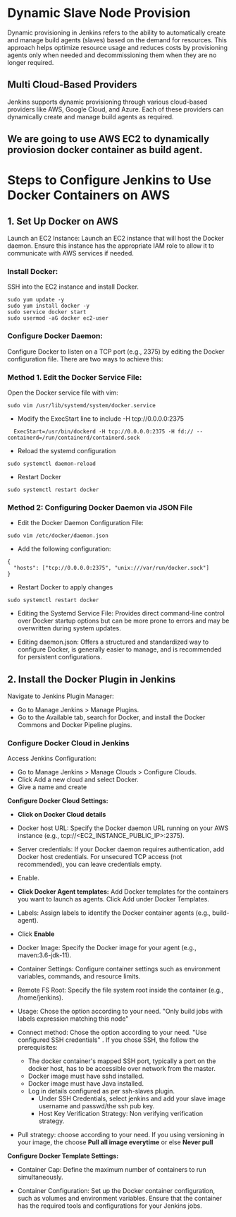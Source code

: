 # Dynamic  Slave Node Provision
Dynamic provisioning in Jenkins refers to the ability to automatically create and manage build agents (slaves) based on the demand for resources. This approach helps optimize resource usage and reduces costs by provisioning agents only when needed and decommissioning them when they are no longer required.

## Multi Cloud-Based Providers
Jenkins supports dynamic provisioning through various cloud-based providers like AWS, Google Cloud, and Azure. Each of these providers can dynamically create and manage build agents as required.
## We are going to use AWS EC2 to dynamically proviosion docker container as build agent.

# Steps to Configure Jenkins to Use Docker Containers on AWS

## 1. Set Up Docker on AWS
Launch an EC2 Instance:
Launch an EC2 instance that will host the Docker daemon. Ensure this instance has the appropriate IAM role to allow it to communicate with AWS services if needed.
### Install Docker:
SSH into the EC2 instance and install Docker.

```
sudo yum update -y
sudo yum install docker -y
sudo service docker start
sudo usermod -aG docker ec2-user
```
### Configure Docker Daemon:

Configure Docker to listen on a TCP port (e.g., 2375) by editing the Docker configuration file.
There are two ways to achieve this:

### Method 1. Edit the Docker Service File:
Open the Docker service file with vim:
```
sudo vim /usr/lib/systemd/system/docker.service
```

* Modify the ExecStart line to include -H tcp://0.0.0.0:2375
```
  ExecStart=/usr/bin/dockerd -H tcp://0.0.0.0:2375 -H fd:// --containerd=/run/containerd/containerd.sock
```

* Reload the systemd configuration
```
sudo systemctl daemon-reload
```

* Restart Docker  
```
sudo systemctl restart docker
```
### Method 2: Configuring Docker Daemon via JSON File
* Edit the Docker Daemon Configuration File:
```
sudo vim /etc/docker/daemon.json
```

* Add the following configuration:
```
{
  "hosts": ["tcp://0.0.0.0:2375", "unix:///var/run/docker.sock"]
}
```

* Restart Docker to apply changes
```
sudo systemctl restart docker
```
- Editing the Systemd Service File: Provides direct command-line control over Docker startup options but can be more prone to errors and may be overwritten during system updates.

- Editing daemon.json: Offers a structured and standardized way to configure Docker, is generally easier to manage, and is recommended for persistent configurations.


## 2. Install the Docker Plugin in Jenkins
Navigate to Jenkins Plugin Manager:

- Go to Manage Jenkins > Manage Plugins.
- Go to the Available tab, search for Docker, and install the Docker Commons and Docker Pipeline plugins.
  
 ###  Configure Docker Cloud in Jenkins
Access Jenkins Configuration:
- Go to Manage Jenkins > Manage Clouds > Configure Clouds.
- Click Add a new cloud and select Docker.
- Give a name and create
  
**Configure Docker Cloud Settings:**

- **Click on Docker Cloud details**

- Docker host URL: Specify the Docker daemon URL running on your AWS instance (e.g., tcp://<EC2_INSTANCE_PUBLIC_IP>:2375).

- Server credentials: If your Docker daemon requires authentication, add Docker host credentials. For unsecured TCP access (not recommended), you can leave credentials empty.
- Enable.

- **Click Docker Agent templates:** Add Docker templates for the containers you want to launch as agents. Click Add under Docker Templates.
  
- Labels: Assign labels to identify the Docker container agents (e.g., build-agent).
- Click **Enable**

- Docker Image: Specify the Docker image for your agent (e.g., maven:3.6-jdk-11).

- Container Settings: Configure container settings such as environment variables, commands, and resource limits.

- Remote FS Root: Specify the file system root inside the container (e.g., /home/jenkins).

- Usage: Chose the option according to your need. "Only build jobs with labels expression matching this node"

- Connect method: Chose the option according to your need. "Use configured SSH credentials" . If you chose SSH, the follow the prerequisites:
  
    -  The docker container's mapped SSH port, typically a port on the docker host, has to be accessible over network from the master.
    -  Docker image must have sshd installed.
    -  Docker image must have Java installed.
    - Log in details configured as per ssh-slaves plugin.
        - Under SSH Credentials, select jenkins and add your slave image username and passwd/the ssh pub key.
        - Host Key Verification Strategy: Non verifying verification strategy.
- Pull strategy: choose according to your need. If you using versioning in your image, the choose **Pull all image everytime** or else **Never pull**

**Configure Docker Template Settings:**

- Container Cap: Define the maximum number of containers to run simultaneously.

- Container Configuration: Set up the Docker container configuration, such as volumes and environment variables. Ensure that the container has the required tools and configurations for your Jenkins jobs.
